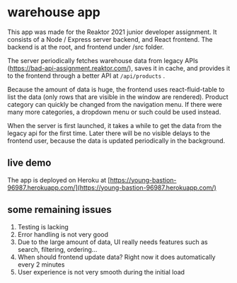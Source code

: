 # warehouse app
This app was made for the Reaktor 2021 junior developer assignment. It consists of a Node / Express server backend, and React frontend. The backend is at the root, and frontend under /src folder.

The server periodically fetches warehouse data from legacy APIs (https://bad-api-assignment.reaktor.com/), saves it in cache, and provides it to the frontend through a better API at `/api/products` .

Because the amount of data is huge, the frontend uses react-fluid-table to list the data (only rows that are visible in the window are rendered). Product category can quickly be changed from the navigation menu. If there were many more categories, a dropdown menu or such could be used instead.

When the server is first launched, it takes a while to get the data from the legacy api for the first time. Later there will be no visible delays to the frontend user, because the data is updated periodically in the background.

## live demo
The app is deployed on Heroku at [https://young-bastion-96987.herokuapp.com/](https://young-bastion-96987.herokuapp.com/)

## some remaining issues
1. Testing is lacking
2. Error handling is not very good
3. Due to the large amount of data, UI really needs features such as search, filtering, ordering...
4. When should frontend update data? Right now it does automatically every 2 minutes
5. User experience is not very smooth during the initial load